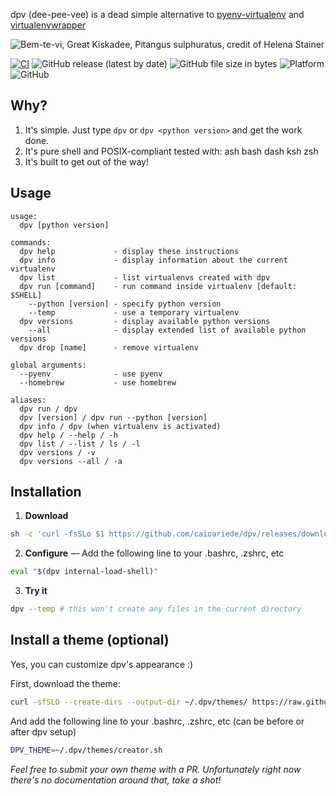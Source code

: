 dpv (dee-pee-vee) is a dead simple alternative to [pyenv-virtualenv](https://github.com/pyenv/pyenv-virtualenv) and [virtualenvwrapper](https://virtualenvwrapper.readthedocs.io/en/latest/)

<img src="https://github.com/caioariede/dpv/assets/55533/7c1a5baa-8727-4417-80f2-41cdcead61d6" alt="Bem-te-vi, Great Kiskadee, Pitangus sulphuratus, credit of Helena Stainer" title="Bem-te-vi, Great Kiskadee, Pitangus sulphuratus, credit of Helena Stainer">

[![CI](https://github.com/caioariede/dpv/actions/workflows/ci.yml/badge.svg)](https://github.com/caioariede/dpv/actions/workflows/ci.yml)
![GitHub release (latest by date)](https://img.shields.io/github/v/release/caioariede/dpv)
![GitHub file size in bytes](https://img.shields.io/github/size/caioariede/dpv/src/dpv)
![Platform](https://img.shields.io/badge/platform-linux%20and%20macos-lightgrey)
![GitHub](https://img.shields.io/github/license/caioariede/dpv)

## Why?

1. It's simple. Just type `dpv` or `dpv <python version>` and get the work done.
2. It's pure shell and POSIX-compliant tested with: ash bash dash ksh zsh
3. It's built to get out of the way!

## Usage

```
usage:
  dpv [python version]

commands:
  dpv help             - display these instructions
  dpv info             - display information about the current virtualenv
  dpv list             - list virtualenvs created with dpv
  dpv run [command]    - run command inside virtualenv [default: $SHELL]
    --python [version] - specify python version
    --temp             - use a temporary virtualenv
  dpv versions         - display available python versions
    --all              - display extended list of available python versions
  dpv drop [name]      - remove virtualenv

global arguments:
  --pyenv              - use pyenv
  --homebrew           - use homebrew

aliases:
  dpv run / dpv
  dpv [version] / dpv run --python [version]
  dpv info / dpv (when virtualenv is activated)
  dpv help / --help / -h
  dpv list / --list / ls / -l
  dpv versions / -v
  dpv versions --all / -a
```

## Installation

1. **Download**

```bash
sh -c 'curl -fsSLo $1 https://github.com/caioariede/dpv/releases/download/v0.9.10/dpv && chmod +x $1' -- /usr/local/bin/dpv
```

2. **Configure** — Add the following line to your .bashrc, .zshrc, etc

```bash
eval "$(dpv internal-load-shell)"
```

3. **Try it**

```bash
dpv --temp # this won't create any files in the current directory
```

## Install a theme (optional)

Yes, you can customize dpv's appearance :)

First, download the theme:

```bash
curl -sfSLO --create-dirs --output-dir ~/.dpv/themes/ https://raw.githubusercontent.com/caioariede/dpv/HEAD/themes/creator.sh
```

And add the following line to your .bashrc, .zshrc, etc (can be before or after dpv setup)

```bash
DPV_THEME=~/.dpv/themes/creator.sh
```

_Feel free to submit your own theme with a PR. Unfortunately right now there's no documentation around that, take a shot!_
